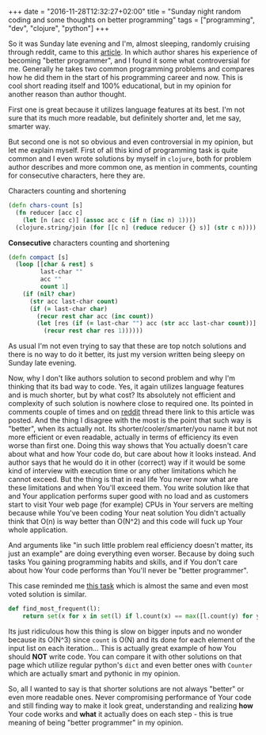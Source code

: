 +++
date = "2016-11-28T12:32:27+02:00"
title = "Sunday night random coding and some thoughts on better programming"
tags = ["programming", "dev", "clojure", "python"]
+++

So it was Sunday late evening and I'm, almost sleeping, randomly cruising through reddit, came to this [article](https://www.new2code.com/2016/11/proof-you-can-become-a-better-programmer/). In which author shares his experience of becoming "better programmer", and I found it some what controversial for me. Generally he takes two common programming problems and compares how he did them in the start of his programming career and now. This is cool short reading itself and 100% educational, but in my opinion for another reason than author thought.

First one is great because it utilizes language features at its best. I'm not sure that its much more readable, but definitely shorter and, let me say, smarter way.

But second one is not so obvious and even controversial in my opinion, but let me explain myself. First of all this kind of programming task is quite common and I even wrote solutions by myself in `clojure`, both for problem author describes and more common one, as mention in comments, counting for consecutive characters, here they are.

Characters counting and shortening
```clojure
(defn chars-count [s]
  (fn reducer [acc c]
    (let [n (acc c)] (assoc acc c (if n (inc n) 1))))
  (clojure.string/join (for [[c n] (reduce reducer {} s)] (str c n))))
```

__Consecutive__  characters counting and shortening
```clojure
(defn compact [s]
  (loop [[char & rest] s
         last-char ""
         acc ""
         count 1]
    (if (nil? char)
      (str acc last-char count)
      (if (= last-char char)
        (recur rest char acc (inc count))
        (let [res (if (= last-char "") acc (str acc last-char count))]
          (recur rest char res 1))))))
```
As usual I'm not even trying to say that these are top notch solutions and there is no way to do it better, its just my version written being sleepy on Sunday late evening.

Now, why I don't like authors solution to second problem and why I'm thinking that its bad way to code. Yes, it again utilizes language features and is much shorter, but by what cost? Its absolutely not efficient and complexity of such solution is nowhere close to required one. Its pointed in comments couple of times and on [reddit](https://www.reddit.com/r/programming/comments/5f5rzg/proof_you_can_become_a_better_programmer_new_to/) thread there link to this article was posted. And the thing I disagree with the most is the point that such way is "better", when its actually not. Its shorter/cooler/smarter/you name it but not more efficient or even readable, actually in terms of efficiency its even worse than first one. Doing this way shows that You actually doesn't care about what and how Your code do, but care about how it looks instead. And author says that he would do it in other (correct) way if it would be some kind of interview with execution time or any other limitations which he cannot exceed. But the thing is that in real life You never now what are these limitations and when You'll exceed them. You write solution like that and Your application performs super good with no load and as customers start to visit Your web page (for example) CPUs in Your servers are melting because while You've been coding Your neat solution You didn't actually think that O(n) is way better than O(N^2) and this code will fuck up Your whole application.

And arguments like "in such little problem real efficiency doesn't matter, its just an example" are doing everything even worser. Because by doing such tasks You gaining programming habits and skills, and if You don't care about how Your code performs than You'll never be "better programmer".

This case reminded me [this task](https://www.codewars.com/kata/most-frequent-elements/solutions/python) which is almost the same and even most voted solution is similar.
```python
def find_most_frequent(l):
    return set(x for x in set(l) if l.count(x) == max([l.count(y) for y in l]))
```

Its just ridiculous how this thing is slow on bigger inputs and no wonder because its O(N^3) since `count` is O(N) and its done for each element of the input list on each iteration... This is actually great example of how You should __NOT__ write code. You can compare it with other solutions on that page which utilize regular python's `dict` and even better ones with `Counter` which are actually smart and pythonic in my opinion.

So, all I wanted to say is that shorter solutions are not always "better" or even more readable ones. Never compromising performance of Your code and still finding way to make it look great, understanding and realizing __how__ Your code works and __what__ it actually does on each step - this is true meaning of being "better programmer" in my opinion.
